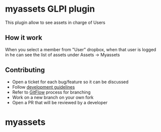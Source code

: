 # myassets GLPI plugin

This plugin allow to see assets in charge of Users

## How it work
When you select a member from "User" dropbox, when that user is logged in he can see the list of assets under Assets -> Myassets

## Contributing

* Open a ticket for each bug/feature so it can be discussed
* Follow [development guidelines](http://glpi-developer-documentation.readthedocs.io/en/latest/plugins/index.html)
* Refer to [GitFlow](http://git-flow.readthedocs.io/) process for branching
* Work on a new branch on your own fork
* Open a PR that will be reviewed by a developer
# myassets
